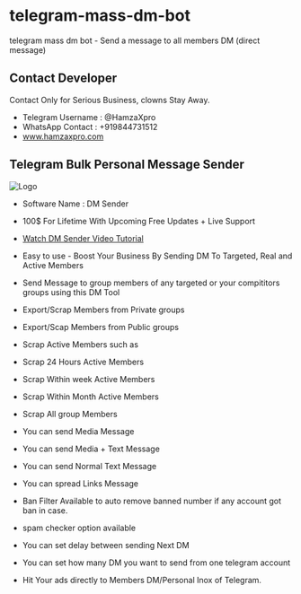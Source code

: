 # telegram-mass-dm-bot
telegram mass dm bot - Send a message to all members DM (direct message)

## Contact Developer 

Contact Only for Serious Business, clowns Stay Away.

- Telegram Username : @HamzaXpro
- WhatsApp Contact : +919844731512
- www.hamzaxpro.com


## Telegram Bulk Personal Message Sender

![Logo](https://blogger.googleusercontent.com/img/b/R29vZ2xl/AVvXsEitbnWOmtTJegdbwMGJUehvHnjKcSaWAyl7WKl8CFW3vGVKiPyrARdhA0FC2k60kl0tVAXu5Y1rak3L7M-ADb5UiEeL0DrYIMM_60IbVlA9cspz44Ou00vpF0HmTUxUNAgcKdJVTiqjcNsS-x-QkUaV-kczcekCTJ8T6_hps7EPqwPLk1y4mfjpZL8dzA/s591/Telegram%20Dm%20sender%20software.jpg)

- Software Name : DM Sender
- 100$ For Lifetime With Upcoming Free Updates + Live Support

- [Watch DM Sender Video Tutorial](https://www.youtube.com/watch?v=iBSutYh5Ex8)
- Easy to use - Boost Your Business By Sending DM To Targeted, Real and Active Members
- Send Message to group members of any targeted or your compititors groups using this DM Tool
- Export/Scrap Members from Private groups
- Export/Scap Members from Public groups
- Scrap Active Members such as
- Scrap 24 Hours Active Members
- Scrap Within week Active Members
- Scrap Within Month Active Members
- Scrap All group Members
- You can send Media Message
- You can send Media + Text Message
- You can send Normal Text Message 
- You can spread Links Message
- Ban Filter Available to auto remove banned number if any account got ban in case.
- spam checker option available
- You can set delay between sending Next DM
- You can set how many DM you want to send from one telegram account
- Hit Your ads directly to Members DM/Personal Inox of Telegram.
